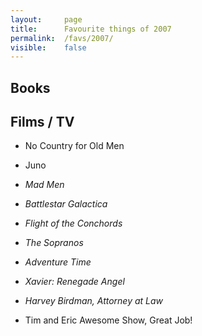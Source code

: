 ```yaml
---
layout:     page
title:      Favourite things of 2007
permalink:  /favs/2007/
visible:    false
---
```


## Books


## Films / TV

* No Country for Old Men
* Juno

* _Mad Men_
* _Battlestar Galactica_
* _Flight of the Conchords_
* _The Sopranos_
* _Adventure Time_
* _Xavier: Renegade Angel_
* _Harvey Birdman, Attorney at Law_
* Tim and Eric Awesome Show, Great Job!